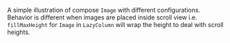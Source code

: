 A simple illustration of compose `Image` with different configurations. Behavior is different when images are placed inside scroll view i.e. `fillMaxHeight` for `Image` in `LazyColumn` will wrap the height to deal with scroll heights. 